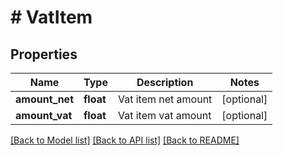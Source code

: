 # # VatItem

## Properties

Name | Type | Description | Notes
------------ | ------------- | ------------- | -------------
**amount_net** | **float** | Vat item net amount | [optional]
**amount_vat** | **float** | Vat item vat amount | [optional]

[[Back to Model list]](../../README.md#models) [[Back to API list]](../../README.md#endpoints) [[Back to README]](../../README.md)
